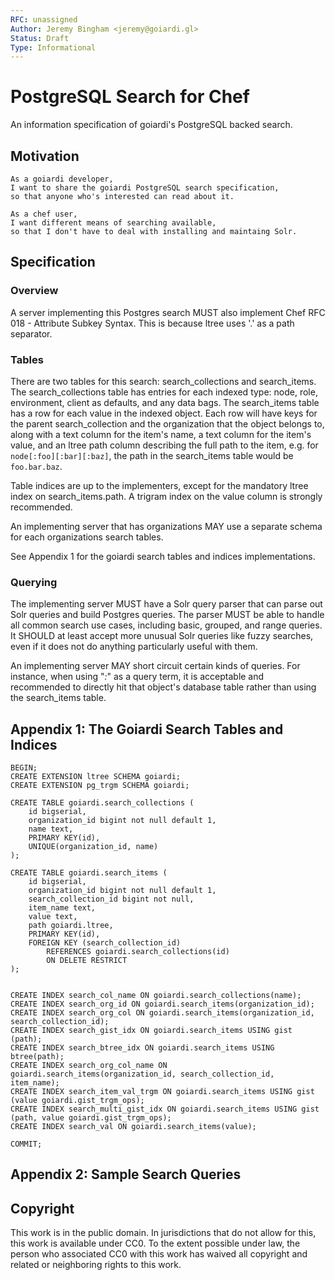 ```yaml
---
RFC: unassigned
Author: Jeremy Bingham <jeremy@goiardi.gl>
Status: Draft
Type: Informational
---
```


# PostgreSQL Search for Chef

An information specification of goiardi's PostgreSQL backed search. 

## Motivation

    As a goiardi developer,
    I want to share the goiardi PostgreSQL search specification,
    so that anyone who's interested can read about it.

    As a chef user,
    I want different means of searching available,
    so that I don't have to deal with installing and maintaing Solr.

## Specification

### Overview

A server implementing this Postgres search MUST also implement Chef RFC 018 - Attribute Subkey Syntax. This is because ltree uses '.' as a path separator.

### Tables

There are two tables for this search: search_collections and search_items. The search_collections table has entries for each indexed type: node, role, environment, client as defaults, and any data bags. The search_items table has a row for each value in the indexed object. Each row will have keys for the parent search_collection and the organization that the object belongs to, along with a text column for the item's name, a text column for the item's value, and an ltree path column describing the full path to the item, e.g. for `node[:foo][:bar][:baz]`, the path in the search_items table would be `foo.bar.baz`.

Table indices are up to the implementers, except for the mandatory ltree index on search_items.path. A trigram index on the value column is strongly recommended.

An implementing server that has organizations MAY use a separate schema for each organizations search tables.

See Appendix 1 for the goiardi search tables and indices implementations.

### Querying

The implementing server MUST have a Solr query parser that can parse out Solr queries and build Postgres queries. The parser MUST be able to handle all common search use cases, including basic, grouped, and range queries. It SHOULD at least accept more unusual Solr queries like fuzzy searches, even if it does not do anything particularly useful with them.

An implementing server MAY short circuit certain kinds of queries. For instance, when using "*:*" as a query term, it is acceptable and recommended to directly hit that object's database table rather than using the search_items table.


## Appendix 1: The Goiardi Search Tables and Indices

```
BEGIN;
CREATE EXTENSION ltree SCHEMA goiardi;
CREATE EXTENSION pg_trgm SCHEMA goiardi;

CREATE TABLE goiardi.search_collections (
	id bigserial,
	organization_id bigint not null default 1,
	name text,
	PRIMARY KEY(id),
	UNIQUE(organization_id, name)
);

CREATE TABLE goiardi.search_items (
	id bigserial,
	organization_id bigint not null default 1,
	search_collection_id bigint not null,
	item_name text,
	value text,
	path goiardi.ltree,
	PRIMARY KEY(id),
	FOREIGN KEY (search_collection_id)
		REFERENCES goiardi.search_collections(id)
		ON DELETE RESTRICT
);


CREATE INDEX search_col_name ON goiardi.search_collections(name);
CREATE INDEX search_org_id ON goiardi.search_items(organization_id);
CREATE INDEX search_org_col ON goiardi.search_items(organization_id, search_collection_id);
CREATE INDEX search_gist_idx ON goiardi.search_items USING gist (path);
CREATE INDEX search_btree_idx ON goiardi.search_items USING btree(path);
CREATE INDEX search_org_col_name ON goiardi.search_items(organization_id, search_collection_id, item_name);
CREATE INDEX search_item_val_trgm ON goiardi.search_items USING gist (value goiardi.gist_trgm_ops);
CREATE INDEX search_multi_gist_idx ON goiardi.search_items USING gist (path, value goiardi.gist_trgm_ops);
CREATE INDEX search_val ON goiardi.search_items(value);

COMMIT;
```

## Appendix 2: Sample Search Queries

## Copyright

This work is in the public domain. In jurisdictions that do not allow for this,
this work is available under CC0. To the extent possible under law, the person
who associated CC0 with this work has waived all copyright and related or
neighboring rights to this work.
